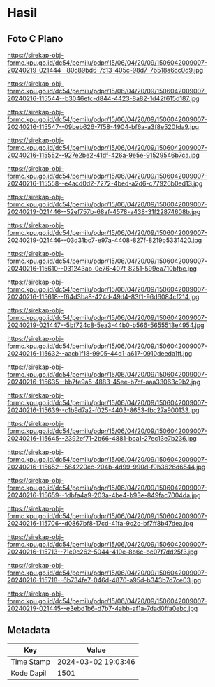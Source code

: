 # Hasil

## Foto C Plano

https://sirekap-obj-formc.kpu.go.id/dc54/pemilu/pdpr/15/06/04/20/09/1506042009007-20240219-021444--80c89bd6-7c13-405c-98d7-7b518a6cc0d9.jpg

https://sirekap-obj-formc.kpu.go.id/dc54/pemilu/pdpr/15/06/04/20/09/1506042009007-20240216-115544--b3046efc-d844-4423-8a82-1d42f615d187.jpg

https://sirekap-obj-formc.kpu.go.id/dc54/pemilu/pdpr/15/06/04/20/09/1506042009007-20240216-115547--09beb626-7f58-4904-bf6a-a3f8e520fda9.jpg

https://sirekap-obj-formc.kpu.go.id/dc54/pemilu/pdpr/15/06/04/20/09/1506042009007-20240216-115552--927e2be2-41df-426a-9e5e-91529546b7ca.jpg

https://sirekap-obj-formc.kpu.go.id/dc54/pemilu/pdpr/15/06/04/20/09/1506042009007-20240216-115558--e4acd0d2-7272-4bed-a2d6-c77926b0ed13.jpg

https://sirekap-obj-formc.kpu.go.id/dc54/pemilu/pdpr/15/06/04/20/09/1506042009007-20240219-021446--52ef757b-68af-4578-a438-31f22874608b.jpg

https://sirekap-obj-formc.kpu.go.id/dc54/pemilu/pdpr/15/06/04/20/09/1506042009007-20240219-021446--03d31bc7-e97a-4408-827f-8219b5331420.jpg

https://sirekap-obj-formc.kpu.go.id/dc54/pemilu/pdpr/15/06/04/20/09/1506042009007-20240216-115610--031243ab-0e76-407f-8251-599ea710bfbc.jpg

https://sirekap-obj-formc.kpu.go.id/dc54/pemilu/pdpr/15/06/04/20/09/1506042009007-20240216-115618--f64d3ba8-424d-49d4-83f1-96d6084cf214.jpg

https://sirekap-obj-formc.kpu.go.id/dc54/pemilu/pdpr/15/06/04/20/09/1506042009007-20240219-021447--5bf724c8-5ea3-44b0-b566-5655513e4954.jpg

https://sirekap-obj-formc.kpu.go.id/dc54/pemilu/pdpr/15/06/04/20/09/1506042009007-20240216-115632--aacb1f18-9905-44d1-a617-0910deeda1ff.jpg

https://sirekap-obj-formc.kpu.go.id/dc54/pemilu/pdpr/15/06/04/20/09/1506042009007-20240216-115635--bb7fe9a5-4883-45ee-b7cf-aaa33063c9b2.jpg

https://sirekap-obj-formc.kpu.go.id/dc54/pemilu/pdpr/15/06/04/20/09/1506042009007-20240216-115639--c1b9d7a2-f025-4403-8653-fbc27a900133.jpg

https://sirekap-obj-formc.kpu.go.id/dc54/pemilu/pdpr/15/06/04/20/09/1506042009007-20240216-115645--2392ef71-2b66-4881-bca1-27ec13e7b236.jpg

https://sirekap-obj-formc.kpu.go.id/dc54/pemilu/pdpr/15/06/04/20/09/1506042009007-20240216-115652--564220ec-204b-4d99-990d-f9b3626d6544.jpg

https://sirekap-obj-formc.kpu.go.id/dc54/pemilu/pdpr/15/06/04/20/09/1506042009007-20240216-115659--1dbfa4a9-203a-4be4-b93e-849fac7004da.jpg

https://sirekap-obj-formc.kpu.go.id/dc54/pemilu/pdpr/15/06/04/20/09/1506042009007-20240216-115706--d0867bf8-17cd-41fa-9c2c-bf7ff8b47dea.jpg

https://sirekap-obj-formc.kpu.go.id/dc54/pemilu/pdpr/15/06/04/20/09/1506042009007-20240216-115713--71e0c262-5044-410e-8b6c-bc07f7dd25f3.jpg

https://sirekap-obj-formc.kpu.go.id/dc54/pemilu/pdpr/15/06/04/20/09/1506042009007-20240216-115718--6b734fe7-046d-4870-a95d-b343b7d7ce03.jpg

https://sirekap-obj-formc.kpu.go.id/dc54/pemilu/pdpr/15/06/04/20/09/1506042009007-20240219-021445--e3ebd1b6-d7b7-4abb-af1a-7dad0ffa0ebc.jpg


## Metadata

| Key        | Value               |
| ---------- | ------------------- |
| Time Stamp | 2024-03-02 19:03:46 |
| Kode Dapil | 1501                |



